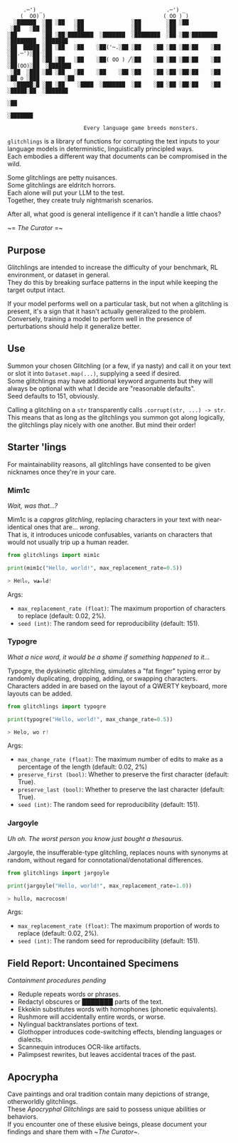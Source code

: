 #

```plaintext
     .─') _                                       .─') _                  
    (  OO) )                                     ( OO ) )            
  ░██████  ░██ ░██   ░██               ░██        ░██ ░██                                 
 ░██   ░██ ░██       ░██               ░██        ░██                                     
░██        ░██ ░██░████████  ░███████  ░████████  ░██ ░██░████████   ░████████  ░███████  
░██  █████ ░██ ░██   ░██    ░██('─.░██ ░██    ░██ ░██ ░██░██    ░██ ░██.─')░██ ░██        
░██     ██ ░██ ░██   ░██    ░██( OO ) ╱░██    ░██ ░██ ░██░██    ░██ ░██(OO)░██  ░███████  
 ░██  ░███ ░██ ░██   ░██    ░██    ░██ ░██    ░██ ░██ ░██░██    ░██ ░██ o ░███        ░██ 
  ░█████░█ ░██ ░██    ░████  ░███████  ░██    ░██ ░██ ░██░██    ░██  ░█████░██  ░███████  
                                                                           ░██            
                                                                     ░███████             

                        Every language game breeds monsters.
```

`glitchlings` is a library of functions for corrupting the text inputs to your language models in deterministic, linguistically principled ways.  
Each embodies a different way that documents can be compromised in the wild.

Some glitchlings are petty nuisances.  
Some glitchlings are eldritch horrors.  
Each alone will put your LLM to the test.  
Together, they create truly nightmarish scenarios.

After all, what good is general intelligence if it can't handle a little chaos?

~= *The Curator* =~

## Purpose

Glitchlings are intended to increase the difficulty of your benchmark, RL environment, or dataset in general.  
They do this by breaking surface patterns in the input while keeping the target output intact.

If your model performs well on a particular task, but not when a glitchling is present, it's a sign that it hasn't actually generalized to the problem.  
Conversely, training a model to perform well in the presence of perturbations should help it generalize better.

## Use

Summon your chosen Glitchling (or a few, if ya nasty) and call it on your text or slot it into `Dataset.map(...)`, supplying a seed if desired.  
Some glitchlings may have additional keyword arguments but they will always be optional with what I decide are "reasonable defaults".  
Seed defaults to 151, obviously.

Calling a glitchling on a `str` transparently calls `.corrupt(str, ...) -> str`.  
This means that as long as the glitchlings you summon got along logically, the glitchlings play nicely with one another. But mind their order!

## Starter 'lings

For maintainability reasons, all glitchlings have consented to be given nicknames once they're in your care.

### Mim1c

*Wait, was that...?*

Mim1c is a *capgras glitchling*, replacing characters in your text with near-identical ones that are... *wrong*.  
That is, it introduces unicode confusables, variants on characters that would not usually trip up a human reader.

```python
from glitchlings import mim1c

print(mim1c("Hello, world!", max_replacement_rate=0.5))

> He‎𞣇‎lჿ, w‎ﮪ‎𝓇lꓒ!
```

Args:

- `max_replacement_rate (float)`: The maximum proportion of characters to replace (default: 0.02, 2%).
- `seed (int)`: The random seed for reproducibility (default: 151).

### Typogre

*What a nice word, it would be a shame if something happened to it...*

Typogre, the dyskinetic glitchling, simulates a "fat finger" typing error by randomly duplicating, dropping, adding, or swapping characters.  
Characters added in are based on the layout of a QWERTY keyboard, more layouts can be added.

```python
from glitchlings import typogre

print(typogre("Hello, world!", max_change_rate=0.5))

> Helo, wo r!
```

Args:

- `max_change_rate (float)`: The maximum number of edits to make as a percentage of the length (default: 0.02, 2%)
- `preserve_first (bool)`: Whether to preserve the first character (default: True).
- `preserve_last (bool)`: Whether to preserve the last character (default: True).
- `seed (int)`: The random seed for reproducibility (default: 151).

### Jargoyle

*Uh oh. The worst person you know just bought a thesaurus.*

Jargoyle, the insufferable-type glitchling, replaces nouns with synonyms at random, without regard for connotational/denotational differences.

```python
from glitchlings import jargoyle

print(jargoyle("Hello, world!", max_replacement_rate=1.0))

> hullo, macrocosm!
```

Args:

- `max_replacement_rate (float)`: The maximum proportion of words to replace (default: 0.02, 2%).
- `seed (int)`: The random seed for reproducibility (default: 151).

## Field Report: Uncontained Specimens

*Containment procedures pending*

- Reduple repeats words or phrases.
- Redactyl obscures or ███████ parts of the text.
- Ekkokin substitutes words with homophones (phonetic equivalents).
- Rushmore will accidentally entire words, or worse.
- Nylingual backtranslates portions of text.
- Glothopper introduces code-switching effects, blending languages or dialects.
- Scannequin introduces OCR-like artifacts.
- Palimpsest rewrites, but leaves accidental traces of the past.

## Apocrypha

Cave paintings and oral tradition contain many depictions of strange, otherworldly glitchlings.  
These *Apocryphal Glitchlings* are said to possess unique abilities or behaviors.  
If you encounter one of these elusive beings, please document your findings and share them with ~*The Curator*~.
